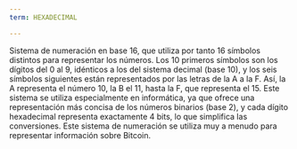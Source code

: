 ```yaml
---
term: HEXADECIMAL

---
```

Sistema de numeración en base 16, que utiliza por tanto 16 símbolos distintos para representar los números. Los 10 primeros símbolos son los dígitos del 0 al 9, idénticos a los del sistema decimal (base 10), y los seis símbolos siguientes están representados por las letras de la A a la F. Así, la A representa el número 10, la B el 11, hasta la F, que representa el 15. Este sistema se utiliza especialmente en informática, ya que ofrece una representación más concisa de los números binarios (base 2), y cada dígito hexadecimal representa exactamente 4 bits, lo que simplifica las conversiones. Este sistema de numeración se utiliza muy a menudo para representar información sobre Bitcoin.